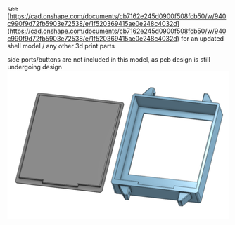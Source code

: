 see [https://cad.onshape.com/documents/cb7162e245d0900f508fcb50/w/940c990f9d72fb5903e72538/e/1f520369415ae0e248c4032d](https://cad.onshape.com/documents/cb7162e245d0900f508fcb50/w/940c990f9d72fb5903e72538/e/1f520369415ae0e248c4032d) for an updated shell model / any other 3d print parts  
  
side ports/buttons are not included in this model, as pcb design is still undergoing design  
![shell of watch](shell.png)
